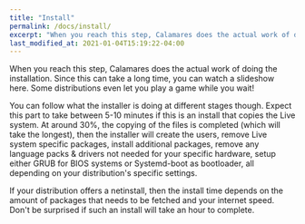 ```yaml
---
title: "Install"
permalink: /docs/install/
excerpt: "When you reach this step, Calamares does the actual work of doing the installation."
last_modified_at: 2021-01-04T15:19:22-04:00
---
```


When you reach this step, Calamares does the actual work of doing the installation. Since this can take a long time, you can watch a slideshow here. Some distributions even let you play a game while you wait!

You can follow what the installer is doing at different stages though. Expect this part to take between 5-10 minutes if this is an install that copies the Live system. At around 30%, the copying of the files is completed (which will take the longest), then the installer will create the users, remove Live system specific packages, install additional packages, remove any language packs & drivers not needed for your specific hardware, setup either GRUB for BIOS systems or Systemd-boot as bootloader, all depending on your distribution's specific settings.

If your distribution offers a netinstall, then the install time depends on the amount of packages that needs to be fetched and your internet speed. Don't be surprised if such an install will take an hour to complete.
